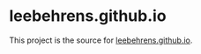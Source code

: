 # leebehrens.github.io

This project is the source for [leebehrens.github.io](https://leebehrens.github.io).
